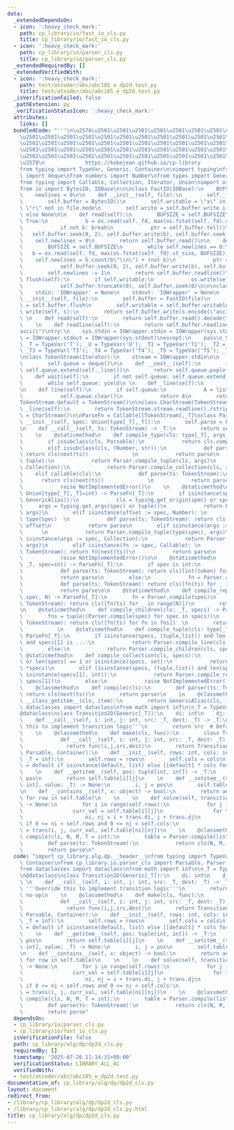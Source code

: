 ```yaml
---
data:
  _extendedDependsOn:
  - icon: ':heavy_check_mark:'
    path: cp_library/io/fast_io_cls.py
    title: cp_library/io/fast_io_cls.py
  - icon: ':heavy_check_mark:'
    path: cp_library/io/parser_cls.py
    title: cp_library/io/parser_cls.py
  _extendedRequiredBy: []
  _extendedVerifiedWith:
  - icon: ':heavy_check_mark:'
    path: test/atcoder/abc/abc185_e_dp2d.test.py
    title: test/atcoder/abc/abc185_e_dp2d.test.py
  _isVerificationFailed: false
  _pathExtension: py
  _verificationStatusIcon: ':heavy_check_mark:'
  attributes:
    links: []
  bundledCode: "'''\n\u257A\u2501\u2501\u2501\u2501\u2501\u2501\u2501\u2501\u2501\u2501\
    \u2501\u2501\u2501\u2501\u2501\u2501\u2501\u2501\u2501\u2501\u2501\u2501\u2501\
    \u2501\u2501\u2501\u2501\u2501\u2501\u2501\u2501\u2501\u2501\u2501\u2501\u2501\
    \u2501\u2501\u2501\u2501\u2501\u2501\u2501\u2501\u2501\u2501\u2501\u2501\u2501\
    \u2501\u2501\u2501\u2501\u2501\u2501\u2501\u2501\u2501\u2501\u2501\u2501\u2501\
    \u2578\n             https://kobejean.github.io/cp-library               \n'''\n\
    from typing import TypeVar, Generic, Container\n\nimport typing\nfrom collections\
    \ import deque\nfrom numbers import Number\nfrom types import GenericAlias \n\
    from typing import Callable, Collection, Iterator, Union\nimport os\nimport sys\n\
    from io import BytesIO, IOBase\n\n\nclass FastIO(IOBase):\n    BUFSIZE = 8192\n\
    \    newlines = 0\n\n    def __init__(self, file):\n        self._fd = file.fileno()\n\
    \        self.buffer = BytesIO()\n        self.writable = \"x\" in file.mode or\
    \ \"r\" not in file.mode\n        self.write = self.buffer.write if self.writable\
    \ else None\n\n    def read(self):\n        BUFSIZE = self.BUFSIZE\n        while\
    \ True:\n            b = os.read(self._fd, max(os.fstat(self._fd).st_size, BUFSIZE))\n\
    \            if not b: break\n            ptr = self.buffer.tell()\n         \
    \   self.buffer.seek(0, 2), self.buffer.write(b), self.buffer.seek(ptr)\n    \
    \    self.newlines = 0\n        return self.buffer.read()\n\n    def readline(self):\n\
    \        BUFSIZE = self.BUFSIZE\n        while self.newlines == 0:\n         \
    \   b = os.read(self._fd, max(os.fstat(self._fd).st_size, BUFSIZE))\n        \
    \    self.newlines = b.count(b\"\\n\") + (not b)\n            ptr = self.buffer.tell()\n\
    \            self.buffer.seek(0, 2), self.buffer.write(b), self.buffer.seek(ptr)\n\
    \        self.newlines -= 1\n        return self.buffer.readline()\n\n    def\
    \ flush(self):\n        if self.writable:\n            os.write(self._fd, self.buffer.getvalue())\n\
    \            self.buffer.truncate(0), self.buffer.seek(0)\n\n\nclass IOWrapper(IOBase):\n\
    \    stdin: 'IOWrapper' = None\n    stdout: 'IOWrapper' = None\n    \n    def\
    \ __init__(self, file):\n        self.buffer = FastIO(file)\n        self.flush\
    \ = self.buffer.flush\n        self.writable = self.buffer.writable\n\n    def\
    \ write(self, s):\n        return self.buffer.write(s.encode(\"ascii\"))\n   \
    \ \n    def read(self):\n        return self.buffer.read().decode(\"ascii\")\n\
    \    \n    def readline(self):\n        return self.buffer.readline().decode(\"\
    ascii\")\ntry:\n    sys.stdin = IOWrapper.stdin = IOWrapper(sys.stdin)\n    sys.stdout\
    \ = IOWrapper.stdout = IOWrapper(sys.stdout)\nexcept:\n    pass\n_S = TypeVar('S');\
    \ _T = TypeVar('T'); _U = TypeVar('U'); _T1 = TypeVar('T1'); _T2 = TypeVar('T2');\
    \ _T3 = TypeVar('T3'); _T4 = TypeVar('T4'); _T5 = TypeVar('T5'); _T6 = TypeVar('T6')\n\
    \nclass TokenStream(Iterator):\n    stream = IOWrapper.stdin\n\n    def __init__(self):\n\
    \        self.queue = deque()\n\n    def __next__(self):\n        if not self.queue:\
    \ self.queue.extend(self._line())\n        return self.queue.popleft()\n    \n\
    \    def wait(self):\n        if not self.queue: self.queue.extend(self._line())\n\
    \        while self.queue: yield\n \n    def _line(self):\n        return TokenStream.stream.readline().split()\n\
    \n    def line(self):\n        if self.queue:\n            A = list(self.queue)\n\
    \            self.queue.clear()\n            return A\n        return self._line()\n\
    TokenStream.default = TokenStream()\n\nclass CharStream(TokenStream):\n    def\
    \ _line(self):\n        return TokenStream.stream.readline().rstrip()\nCharStream.default\
    \ = CharStream()\n\nParseFn = Callable[[TokenStream],_T]\nclass Parser:\n    def\
    \ __init__(self, spec: Union[type[_T],_T]):\n        self.parse = Parser.compile(spec)\n\
    \n    def __call__(self, ts: TokenStream) -> _T:\n        return self.parse(ts)\n\
    \    \n    @staticmethod\n    def compile_type(cls: type[_T], args = ()) -> _T:\n\
    \        if issubclass(cls, Parsable):\n            return cls.compile(*args)\n\
    \        elif issubclass(cls, (Number, str)):\n            def parse(ts: TokenStream):\
    \ return cls(next(ts))              \n            return parse\n        elif issubclass(cls,\
    \ tuple):\n            return Parser.compile_tuple(cls, args)\n        elif issubclass(cls,\
    \ Collection):\n            return Parser.compile_collection(cls, args)\n    \
    \    elif callable(cls):\n            def parse(ts: TokenStream):\n          \
    \      return cls(next(ts))              \n            return parse\n        else:\n\
    \            raise NotImplementedError()\n    \n    @staticmethod\n    def compile(spec:\
    \ Union[type[_T],_T]=int) -> ParseFn[_T]:\n        if isinstance(spec, (type,\
    \ GenericAlias)):\n            cls = typing.get_origin(spec) or spec\n       \
    \     args = typing.get_args(spec) or tuple()\n            return Parser.compile_type(cls,\
    \ args)\n        elif isinstance(offset := spec, Number): \n            cls =\
    \ type(spec)  \n            def parse(ts: TokenStream): return cls(next(ts)) +\
    \ offset\n            return parse\n        elif isinstance(args := spec, tuple):\
    \      \n            return Parser.compile_tuple(type(spec), args)\n        elif\
    \ isinstance(args := spec, Collection):\n            return Parser.compile_collection(type(spec),\
    \ args)\n        elif isinstance(fn := spec, Callable): \n            def parse(ts:\
    \ TokenStream): return fn(next(ts))\n            return parse\n        else:\n\
    \            raise NotImplementedError()\n\n    @staticmethod\n    def compile_line(cls:\
    \ _T, spec=int) -> ParseFn[_T]:\n        if spec is int:\n            fn = Parser.compile(spec)\n\
    \            def parse(ts: TokenStream): return cls([int(token) for token in ts.line()])\n\
    \            return parse\n        else:\n            fn = Parser.compile(spec)\n\
    \            def parse(ts: TokenStream): return cls([fn(ts) for _ in ts.wait()])\n\
    \            return parse\n\n    @staticmethod\n    def compile_repeat(cls: _T,\
    \ spec, N) -> ParseFn[_T]:\n        fn = Parser.compile(spec)\n        def parse(ts:\
    \ TokenStream): return cls([fn(ts) for _ in range(N)])\n        return parse\n\
    \n    @staticmethod\n    def compile_children(cls: _T, specs) -> ParseFn[_T]:\n\
    \        fns = tuple((Parser.compile(spec) for spec in specs))\n        def parse(ts:\
    \ TokenStream): return cls([fn(ts) for fn in fns])  \n        return parse\n \
    \           \n    @staticmethod\n    def compile_tuple(cls: type[_T], specs) ->\
    \ ParseFn[_T]:\n        if isinstance(specs, (tuple,list)) and len(specs) == 2\
    \ and specs[1] is ...:\n            return Parser.compile_line(cls, specs[0])\n\
    \        else:\n            return Parser.compile_children(cls, specs)\n\n   \
    \ @staticmethod\n    def compile_collection(cls, specs):\n        if not specs\
    \ or len(specs) == 1 or isinstance(specs, set):\n            return Parser.compile_line(cls,\
    \ *specs)\n        elif (isinstance(specs, (tuple,list)) and len(specs) == 2 and\
    \ isinstance(specs[1], int)):\n            return Parser.compile_repeat(cls, specs[0],\
    \ specs[1])\n        else:\n            raise NotImplementedError()\n\nclass Parsable:\n\
    \    @classmethod\n    def compile(cls):\n        def parser(ts: TokenStream):\
    \ return cls(next(ts))\n        return parser\n    \n    @classmethod\n    def\
    \ __class_getitem__(cls, item):\n        return GenericAlias(cls, item)\nfrom\
    \ dataclasses import dataclass\nfrom math import inf\n\n_T = TypeVar('T')\n\n\
    @dataclass\nclass Transition2D(Generic[_T]):\n    di: int\n    dj: int\n    \n\
    \    def __call__(self, i: int, j: int, src: _T, dest: _T) -> _T:\n        '''Override\
    \ this to implement transition logic'''\n        return src  # Default no-op\n\
    \    \n    @classmethod\n    def make(cls, func):\n        class Transition(cls):\n\
    \            def __call__(self, i: int, j: int, src: _T, dest: _T) -> _T:\n  \
    \              return func(i,j,src,dest)\n        return Transition\n\nclass DynamicProgramming2D(Generic[_T],\
    \ Parsable, Container):\n    def __init__(self, rows: int, cols: int, default:\
    \ _T = inf):\n        self.rows = rows\n        self.cols = cols\n        self.table\
    \ = default if isinstance(default, list) else [[default] * cols for _ in range(rows)]\n\
    \    \n    def __getitem__(self, pos: tuple[int, int]) -> _T:\n        i, j =\
    \ pos\n        return self.table[i][j]\n    \n    def __setitem__(self, pos: tuple[int,\
    \ int], value: _T) -> None:\n        i, j = pos\n        self.table[i][j] = value\n\
    \n    def __contains__(self, x: object) -> bool:\n        return any(x in row\
    \ for row in self.table)\n    \n    \n    def solve(self, transitions: list[Transition2D[_T]])\
    \ -> None:\n        for i in range(self.rows):\n            for j in range(self.cols):\n\
    \                curr_val = self.table[i][j]\n                for trans in transitions:\n\
    \                    ni, nj = i + trans.di, j + trans.dj\n                   \
    \ if 0 <= ni < self.rows and 0 <= nj < self.cols:\n                        self.table[ni][nj]\
    \ = trans(i, j, curr_val, self.table[ni][nj])\n    \n    @classmethod\n    def\
    \ compile(cls, N, M, T = int):\n        table = Parser.compile(list[list[T,M],N])\n\
    \        def parse(ts: TokenStream):\n            return cls(N, M, table(ts))\n\
    \        return parse\n"
  code: "import cp_library.alg.dp.__header__\nfrom typing import TypeVar, Generic,\
    \ Container\nfrom cp_library.io.parser_cls import Parsable, Parser, TokenStream\n\
    from dataclasses import dataclass\nfrom math import inf\n\n_T = TypeVar('T')\n\
    \n@dataclass\nclass Transition2D(Generic[_T]):\n    di: int\n    dj: int\n   \
    \ \n    def __call__(self, i: int, j: int, src: _T, dest: _T) -> _T:\n       \
    \ '''Override this to implement transition logic'''\n        return src  # Default\
    \ no-op\n    \n    @classmethod\n    def make(cls, func):\n        class Transition(cls):\n\
    \            def __call__(self, i: int, j: int, src: _T, dest: _T) -> _T:\n  \
    \              return func(i,j,src,dest)\n        return Transition\n\nclass DynamicProgramming2D(Generic[_T],\
    \ Parsable, Container):\n    def __init__(self, rows: int, cols: int, default:\
    \ _T = inf):\n        self.rows = rows\n        self.cols = cols\n        self.table\
    \ = default if isinstance(default, list) else [[default] * cols for _ in range(rows)]\n\
    \    \n    def __getitem__(self, pos: tuple[int, int]) -> _T:\n        i, j =\
    \ pos\n        return self.table[i][j]\n    \n    def __setitem__(self, pos: tuple[int,\
    \ int], value: _T) -> None:\n        i, j = pos\n        self.table[i][j] = value\n\
    \n    def __contains__(self, x: object) -> bool:\n        return any(x in row\
    \ for row in self.table)\n    \n    \n    def solve(self, transitions: list[Transition2D[_T]])\
    \ -> None:\n        for i in range(self.rows):\n            for j in range(self.cols):\n\
    \                curr_val = self.table[i][j]\n                for trans in transitions:\n\
    \                    ni, nj = i + trans.di, j + trans.dj\n                   \
    \ if 0 <= ni < self.rows and 0 <= nj < self.cols:\n                        self.table[ni][nj]\
    \ = trans(i, j, curr_val, self.table[ni][nj])\n    \n    @classmethod\n    def\
    \ compile(cls, N, M, T = int):\n        table = Parser.compile(list[list[T,M],N])\n\
    \        def parse(ts: TokenStream):\n            return cls(N, M, table(ts))\n\
    \        return parse"
  dependsOn:
  - cp_library/io/parser_cls.py
  - cp_library/io/fast_io_cls.py
  isVerificationFile: false
  path: cp_library/alg/dp/dp2d_cls.py
  requiredBy: []
  timestamp: '2025-07-26 11:14:31+09:00'
  verificationStatus: LIBRARY_ALL_AC
  verifiedWith:
  - test/atcoder/abc/abc185_e_dp2d.test.py
documentation_of: cp_library/alg/dp/dp2d_cls.py
layout: document
redirect_from:
- /library/cp_library/alg/dp/dp2d_cls.py
- /library/cp_library/alg/dp/dp2d_cls.py.html
title: cp_library/alg/dp/dp2d_cls.py
---
```

